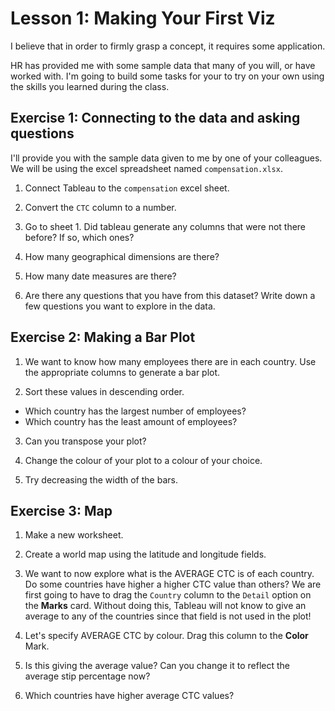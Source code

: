 #  Lesson 1: Making Your First Viz

I believe that in order to firmly grasp a concept, it requires some application.

HR has provided me with some sample data that many of you will, or have worked with. I'm going to build some tasks for your to try on your own using the skills you learned during the class. 

## Exercise 1: Connecting to the data and asking questions 
I'll provide you with the sample data given to me by one of your colleagues. We will be using the excel spreadsheet named `compensation.xlsx`.

1. Connect Tableau to the `compensation` excel sheet. 

2. Convert the `CTC` column to a number. 

3. Go to sheet 1. Did tableau generate any columns that were not there before? If so, which ones? 

4. How many geographical dimensions are there? 

5. How many date measures are there? 

6. Are there any questions that you have from this dataset? Write down a few questions you want to explore in the data. 


## Exercise 2: Making a Bar Plot 

1. We want to know how many employees there are in each country. Use the appropriate columns to generate a bar plot. 

2. Sort these values in descending order.
  - Which country has the largest number of employees?
  - Which country has the least amount of employees? 
  
3. Can you transpose your plot? 

4. Change the colour of your plot to a colour of your choice. 

5. Try decreasing the width of the bars. 

## Exercise 3: Map 

1. Make a new worksheet.

2. Create a world map using the latitude and longitude fields. 

3. We want to now explore what is the AVERAGE CTC is of each country. Do some countries have higher a higher CTC value than others? We are first going to have to drag the `Country` column to the `Detail` option on the **Marks** card. Without doing this, Tableau will not know to give an average to any of the countries since that field is not used in the plot! 

4. Let's specify AVERAGE CTC by colour. Drag this column to the **Color** Mark. 

5. Is this giving the average value? Can you change it to reflect the average stip percentage now?

6. Which countries have higher average CTC values?
